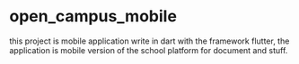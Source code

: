 # open_campus_mobile

this project is mobile application write in dart with the framework flutter,
the application is mobile version of the school platform for document and stuff.
